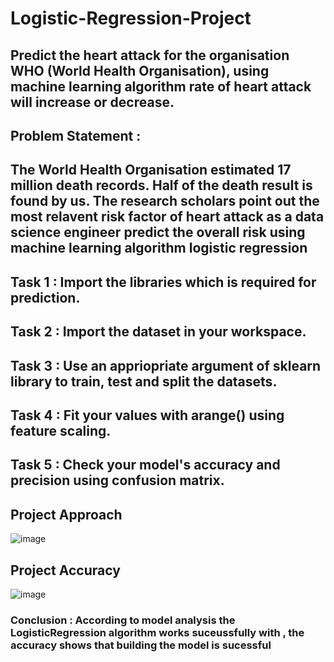 # Logistic-Regression-Project
## Predict the heart attack for the organisation WHO (World Health Organisation), using machine learning algorithm rate of heart attack will increase or decrease.
## **Problem Statement** : 
## The World Health Organisation estimated 17 million death records. Half of the death result is found by us. The research scholars point out the most relavent risk factor of heart attack as a data science engineer predict the overall risk using machine learning algorithm logistic regression
## **Task 1** : Import the libraries which is required for prediction.
## **Task 2** : Import the dataset in your workspace.
## **Task 3** : Use an appriopriate argument of sklearn library to train, test and split the datasets.

## **Task 4** : Fit your values with arange() using feature scaling.
## **Task 5** : Check your model's accuracy and precision using confusion matrix.
## Project Approach
![image](https://github.com/Whidevil/Logistic-Regression-Project/assets/89446089/63138ef0-862b-45c5-b614-e5b53454dfc1)
## Project Accuracy
![image](https://github.com/Whidevil/Logistic-Regression-Project/assets/89446089/29fd14e6-3729-42e8-9286-92fa8e723138)
### **Conclusion** : According to model analysis the LogisticRegression algorithm works suceussfully with , the accuracy shows that building the model is sucessful
